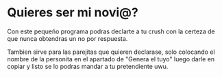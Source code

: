 # Quieres ser mi novi@?
Con este pequeño programa podras declarte a tu crush con la certeza de que nunca obtendras un no por respuesta.

Tambien sirve para las parejitas que quieren declarase, solo colocando el nombre de la personita en el apartado de "Genera el tuyo" luego darle en copiar y listo se lo podras mandar a tu pretendiente uwu.
